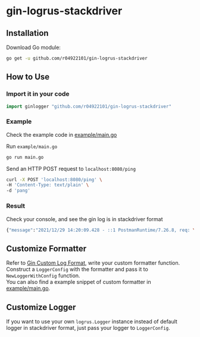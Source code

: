 # gin-logrus-stackdriver

## Installation

Download Go module:

```sh
go get -u github.com/r04922101/gin-logrus-stackdriver
```

## How to Use

### Import it in your code

```go
import ginlogger "github.com/r04922101/gin-logrus-stackdriver"
```

### Example

Check the example code in [example/main.go](./example/main.go)

Run `example/main.go`

```sh
go run main.go
```

Send an HTTP POST request to `localhost:8080/ping`

```sh
curl -X POST 'localhost:8080/ping' \
-H 'Content-Type: text/plain' \
-d 'pang'
```

### Result

Check your console, and see the gin log is in stackdriver format

```sh
{"message":"2021/12/29 14:20:09.428 - ::1 PostmanRuntime/7.26.8, req: \"HTTP/1.1    POST /ping pang\", res: \"200\", latency: 107.049µs","severity":"INFO","timestamp":{"seconds":1640758809,"nanos":428314000}}
```

## Customize Formatter

Refer to [Gin Custom Log Format](https://github.com/gin-gonic/gin#custom-log-format), write your custom formatter function. \
Construct a `LoggerConfig` with the formatter and pass it to `NewLoggerWithConfig` function. \
You can also find a example snippet of custom formatter in [example/main.go](./example/main.go).

## Customize Logger

If you want to use your own `logrus.Logger` instance instead of default logger in stackdriver format, just pass your logger to `LoggerConfig`.
